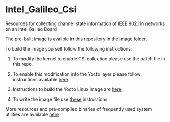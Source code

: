 # Intel_Galileo_Csi
Resources for collecting channel state information of IEEE 802.11n networks on an Intel Galileo Board
 
The pre-built image is availble in this repository in the image folder.

To build the image yourself follow the following instructions:

1. To modify the kernel to enable CSI collection please use the patch file in this repo.

2. To enable this modification into the Yocto layer please follow instructions available <a href="https://downloadmirror.intel.com/23197/eng/quark-x1000-bsp-build-sw-rel-user-guide..pdf">here</a>.
 
3. Instructions to build the Yocto Linux Image are <a href="https://software.intel.com/en-us/blogs/2015/03/04/creating-a-yocto-image-for-the-intel-galileo-board-using-split-layers">here</a>

4. To write the image file use <a href="https://software.intel.com/en-us/programming-blank-sd-card-with-yocto-linux-image-linux">these</a> instructions. 

More resources and pre-compiled binaries of frequently used system utilities are available <a href="http://iotdk.intel.com/" >here</a>
